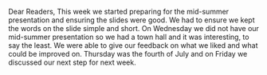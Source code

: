 Dear Readers,
This week we started preparing for the mid-summer presentation and ensuring the slides were good. We had to ensure we kept the words on the slide simple and short. On Wednesday we did
not have our mid-summer presentation so we had a town hall and it was interesting, to say the least. We were able to give our feedback on what we liked and what could be improved on. 
Thursday was the fourth of July and on Friday we discussed our next step for next week.

